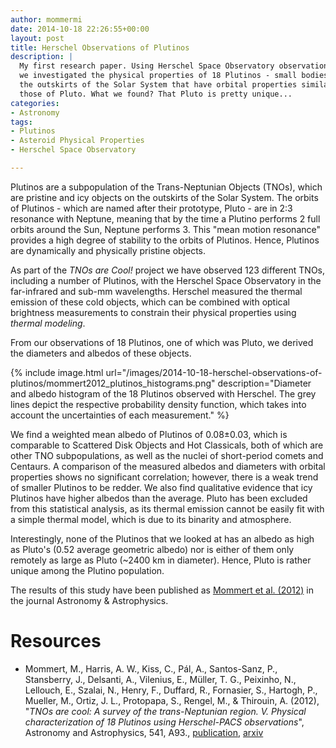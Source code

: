 ```yaml
---
author: mommermi
date: 2014-10-18 22:26:55+00:00
layout: post
title: Herschel Observations of Plutinos
description: |
  My first research paper. Using Herschel Space Observatory observations,
  we investigated the physical properties of 18 Plutinos - small bodies at
  the outskirts of the Solar System that have orbital properties similar to
  those of Pluto. What we found? That Pluto is pretty unique...
categories:
- Astronomy
tags:
- Plutinos
- Asteroid Physical Properties
- Herschel Space Observatory

---
```


Plutinos are a subpopulation of the Trans-Neptunian Objects (TNOs), which are pristine and icy objects on the outskirts of the Solar System. The orbits of Plutinos - which are named after their prototype, Pluto - are in 2:3 resonance with Neptune, meaning that by the time a Plutino performs 2 full orbits around the Sun, Neptune performs 3. This "mean motion resonance" provides a high degree of stability to the orbits of Plutinos. Hence, Plutinos are dynamically and physically pristine objects.

As part of the *TNOs are Cool!*  project we have observed 123 different TNOs, including a number of Plutinos, with the Herschel Space Observatory in the far-infrared and sub-mm wavelengths. Herschel measured the thermal emission of these cold objects, which can be combined with optical brightness measurements to constrain their physical properties using _thermal modeling_.

From our observations of 18 Plutinos, one of which was Pluto, we derived the diameters and albedos of these objects.


{% include image.html url="/images/2014-10-18-herschel-observations-of-plutinos/mommert2012_plutinos_histograms.png" description="Diameter and albedo histogram of the 18 Plutinos observed with Herschel. The grey lines depict the respective probability density function, which takes into account the uncertainties of each measurement." %}

We find a weighted mean albedo of Plutinos of 0.08±0.03, which is comparable to Scattered Disk Objects and Hot Classicals, both of which are other TNO subpopulations, as well as the nuclei of short-period comets and Centaurs. A comparison of the measured albedos and diameters with orbital properties shows no significant correlation; however, there is a weak trend of smaller Plutinos to be redder. We also find qualitative evidence that icy Plutinos have higher albedos than the average. Pluto has been excluded from this statistical analysis, as its thermal emission cannot be easily fit with a simple thermal model, which is due to its binarity and atmosphere.

Interestingly, none of the Plutinos that we looked at has an albedo as high as Pluto's (0.52 average geometric albedo) nor is either of them only remotely as large as Pluto (~2400 km in diameter). Hence, Pluto is rather unique among the Plutino population.

The results of this study have been published as [Mommert et al. (2012)](http://adsabs.harvard.edu/abs/2012A%26A...541A..93M) in the journal Astronomy & Astrophysics.

# Resources

* Mommert, M., Harris, A. W., Kiss, C., Pál, A., Santos-Sanz, P., Stansberry, J., Delsanti, A., Vilenius, E., Müller, T. G., Peixinho, N., Lellouch, E., Szalai, N., Henry, F., Duffard, R., Fornasier, S., Hartogh, P., Mueller, M., Ortiz, J. L., Protopapa, S., Rengel, M., & Thirouin, A. (2012), "*TNOs are cool: A survey of the trans-Neptunian region. V. Physical characterization of 18 Plutinos using Herschel-PACS observations*", Astronomy and Astrophysics, 541, A93., [publication](http://doi.org/10.1051/0004-6361/201118562), [arxiv](http://arxiv.org/abs/1202.3657)


